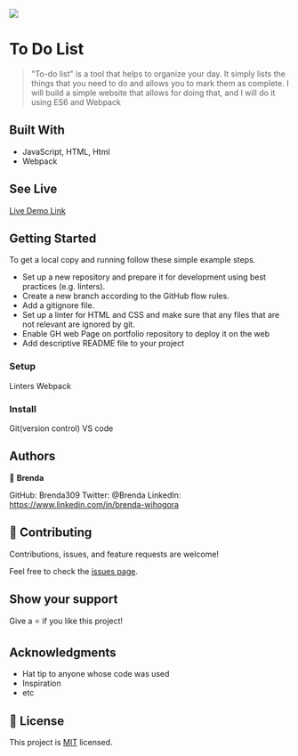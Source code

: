 ![](https://img.shields.io/badge/Microverse-blueviolet)
# To Do List

>"To-do list" is a tool that helps to organize your day. It simply lists the things that you need to do and allows you to mark them as complete. I will build a simple website that allows for doing that, and I will do it using ES6 and Webpack


## Built With

- JavaScript, HTML, Html
- Webpack
## See Live  

[Live Demo Link]( https://brenda309.github.io/To-do-list/)


## Getting Started
To get a local copy and running follow these simple example steps.

- Set up a new repository and prepare it for development using best practices (e.g. linters).
- Create a new branch according to the GitHub flow rules.
- Add a gitignore file.
- Set up a linter for HTML and CSS and make sure that any files that are not relevant are ignored by git.
- Enable GH web Page on portfolio repository to deploy it on the web
- Add descriptive README file to your project



### Setup
Linters
Webpack
### Install
Git(version control)
VS code

## Authors

👤 **Brenda**

GitHub: Brenda309
Twitter: @Brenda
LinkedIn: https://www.linkedin.com/in/brenda-wihogora

## 🤝 Contributing

Contributions, issues, and feature requests are welcome!

Feel free to check the [issues page](../../issues/).

## Show your support

Give a ⭐️ if you like this project!

## Acknowledgments

- Hat tip to anyone whose code was used
- Inspiration
- etc

## 📝 License

This project is [MIT](./MIT.md) licensed.
